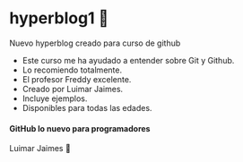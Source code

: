 # hyperblog1 🤟
Nuevo hyperblog creado para curso de github

- Este curso me ha ayudado a entender sobre Git y Github.
- Lo recomiendo totalmente.
- El profesor Freddy excelente.
- Creado por Luimar Jaimes.
- Incluye ejemplos.
- Disponibles para todas las edades. 

#### GitHub lo nuevo para programadores

Luimar Jaimes 🍺

